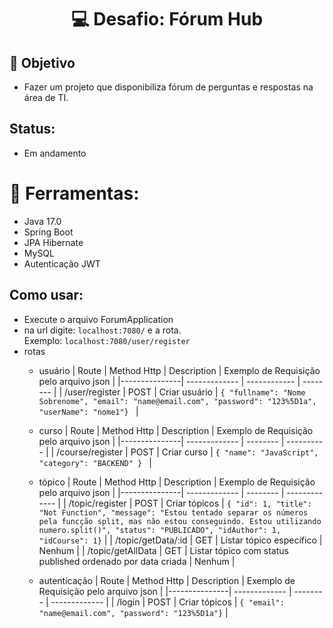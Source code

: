 # <h1 align="center"> 💻 Desafio: Fórum Hub </h1>

## 🏹 Objetivo
- Fazer um projeto que disponibiliza fórum de perguntas e respostas na área de TI.

## Status:
- Em andamento

# 🔨 Ferramentas:
- Java 17.0
- Spring Boot
- JPA Hibernate
- MySQL
- Autenticação JWT

## Como usar:
- Execute o arquivo ForumApplication
- na url digite:  ```localhost:7080/``` e a rota.</br>
  Exemplo: ```localhost:7080/user/register```
- rotas
  - usuário
    | Route  | Method Http | Description | Exemplo de Requisição pelo arquivo json  |
    |---------------| ------------- | ------------ | -------- |
    | /user/register     |  POST  | Criar usuário | ```{ "fullname": "Nome Sobrenome", "email": "name@email.com", "password": "123%5D1a", "userName": "nome1"} ``` |

  - curso
     | Route  | Method Http |  Description | Exemplo de Requisição pelo arquivo json  |
    |---------------| ------------- | -------- | ---------- |
    | /course/register     |  POST | Criar curso | ```{ "name": "JavaScript", "category": "BACKEND" } ``` |
    
  - tópico
    | Route  | Method Http |  Description | Exemplo de Requisição pelo arquivo json  |
    |---------------| ------------- | -------- | ------------- |
    | /topic/register     |  POST  | Criar tópicos |  ```{ "id": 1, "title": "Not Function", "message": "Estou tentado separar os números pela funcção split, mas não estou conseguindo. Estou utilizando numero.split()", "status": "PUBLICADO", "idAuthor": 1, "idCourse": 1}``` |
    | /topic/getData/:id  |    GET  | Listar tópico específico | Nenhum |
    | /topic/getAllData  |    GET  | Listar tópico com status published ordenado por data criada | Nenhum |

  - autenticação
      | Route  | Method Http |  Description | Exemplo de Requisição pelo arquivo json  |
    |---------------| ------------- | -------- | ------------- |
    | /login     |  POST  | Criar tópicos |  ```{ "email": "name@email.com", "password": "123%5D1a"}``` |
